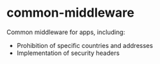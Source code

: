 # common-middleware

Common middleware for apps, including:
- Prohibition of specific countries and addresses
- Implementation of security headers
